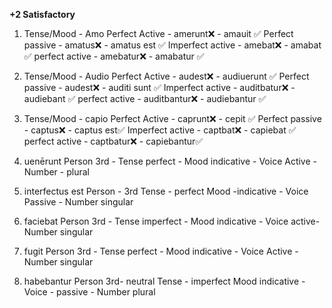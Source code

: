 **+2 Satisfactory**

1. Tense/Mood - Amo
Perfect Active - amerunt❌ - amauit ✅
Perfect passive - amatus❌ - amatus est ✅
Imperfect active - amebat❌ - amabat ✅
perfect active  -  amebatur❌ - amabatur ✅
2. Tense/Mood - Audio
Perfect Active - audest❌ - audiuerunt ✅
Perfect passive - audest❌ - auditi sunt  ✅
Imperfect active - auditbatur❌ - audiebant ✅
perfect active  -  auditbantur❌ - audiebantur ✅
3. Tense/Mood - capio
Perfect Active - caprunt❌ - cepit ✅
Perfect passive - captus❌ - captus est✅ 
Imperfect active - captbat❌ - capiebat ✅
perfect active  -  captbatur❌ - capiebantur✅ 

4. uenērunt Person 3rd - Tense perfect - Mood indicative - Voice Active - Number  - plural

5. interfectus est Person - 3rd Tense - perfect Mood -indicative - Voice Passive - Number singular

6. faciebat Person 3rd - Tense imperfect - Mood  indicative -  Voice active- Number singular

7. fugit Person 3rd -  Tense perfect - Mood indicative -  Voice Active -  Number singular

8. habebantur Person 3rd- neutral Tense - imperfect Mood indicative - Voice - passive - Number plural


